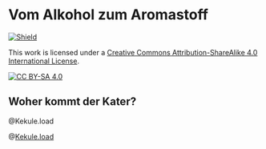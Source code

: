 <!--
author:   KRE-DSS

email:    

version:  0.1

language: de

narrator: Deutsch Female

classroom: disable

mode: Presentation
-->

# Vom Alkohol zum Aromastoff

[![Shield](https://img.shields.io/badge/License-CC%20BY--SA%204.0-lightgrey.svg)](http://creativecommons.org/licenses/by-sa/4.0/)

This work is licensed under a
[Creative Commons Attribution-ShareAlike 4.0 International License](http://creativecommons.org/licenses/by-sa/4.0/).

[![CC BY-SA 4.0](https://licensebuttons.net/l/by-sa/4.0/88x31.png)](http://creativecommons.org/licenses/by-sa/4.0/)

## Woher kommt der Kater?

@Kekule.load

@[Kekule.load](/media/Ethanol.mol)


